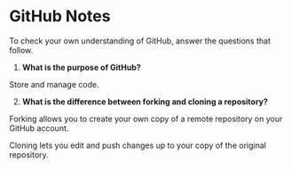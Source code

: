 # GitHub Notes

To check your own understanding of GitHub, answer the questions that follow.

1. **What is the purpose of GitHub?** 

Store and manage code.

2. **What is the difference between forking and cloning a repository?** 

Forking allows you to create your own copy of a remote repository on your GitHub account.

Cloning lets you edit and push changes up to your copy of the original repository.